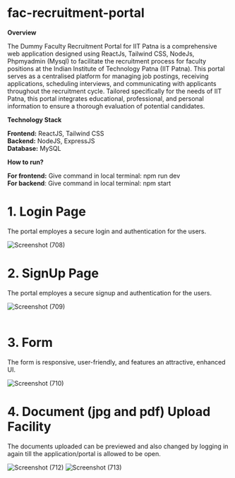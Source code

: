 # **fac-recruitment-portal**

**Overview** <br/>

The Dummy Faculty Recruitment Portal for IIT Patna is a comprehensive web application designed using ReactJs, Tailwind CSS, NodeJs, Phpmyadmin (Mysql) to facilitate the recruitment process for faculty positions at the Indian Institute of Technology Patna (IIT Patna). This portal serves as a centralised platform for managing job postings, receiving applications, scheduling interviews, and communicating with applicants throughout the recruitment cycle. Tailored specifically for the needs of IIT Patna, this portal integrates educational, professional, and personal information to ensure a thorough evaluation of potential candidates.

**Technology Stack** <br/>

**Frontend:** ReactJS, Tailwind CSS <br/>
**Backend:** NodeJS, ExpressJS <br/>
**Database:** MySQL <br/>

**How to run?** <br/>

**For frontend:** Give command in local terminal: npm run dev <br/>
**For backend**: Give command in local terminal: npm start <br/>

# 1. Login Page <br/>
The portal employes a secure login and authentication for the users.

![Screenshot (708)](https://github.com/user-attachments/assets/443d1e55-1561-4db8-bb11-07b6f1985150)
<br/>
# 2. SignUp Page <br/>
The portal employes a secure signup and authentication for the users.

![Screenshot (709)](https://github.com/user-attachments/assets/ad97c9dc-cf3c-4f5f-b7d5-1bcdf8fa6f5d)
<br/>
<br/>
# 3. Form <br/>
The form is responsive, user-friendly, and features an attractive, enhanced UI.

![Screenshot (710)](https://github.com/user-attachments/assets/ca590c03-c7d5-4ecc-b654-c472a0ed08ba)
<br/>

# 4. Document (jpg and pdf) Upload Facility <br/>
The documents uploaded can be previewed and also changed by logging in again till the application/portal is allowed to be open.

![Screenshot (712)](https://github.com/user-attachments/assets/29183590-51e8-4d8a-a28c-b555843baa61)
![Screenshot (713)](https://github.com/user-attachments/assets/f18a9426-b1c2-435a-8e68-62c0e26c24f0)
<br/>


